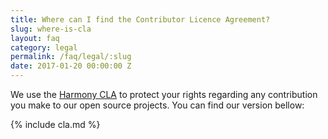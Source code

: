 ```yaml
---
title: Where can I find the Contributor Licence Agreement?
slug: where-is-cla
layout: faq
category: legal
permalink: /faq/legal/:slug
date: 2017-01-20 00:00:00 Z
---
```

We use the [Harmony CLA](http://harmonyagreements.org/faqs.html) to protect your rights regarding any 
contribution you make to our open source projects. 
You can find our version bellow:

{% include cla.md %}
